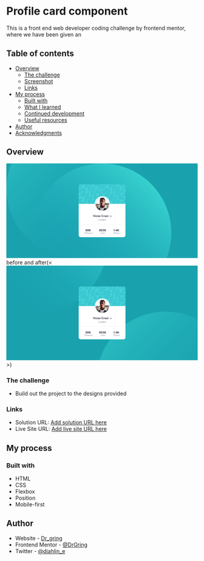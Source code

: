 # Profile card component 

This is a front end web developer coding challenge by frontend mentor, where we have been given an

## Table of contents

- [Overview](#overview)
  - [The challenge](#the-challenge)
  - [Screenshot](#screenshot)
  - [Links](#links)
- [My process](#my-process)
  - [Built with](#built-with)
  - [What I learned](#what-i-learned)
  - [Continued development](#continued-development)
  - [Useful resources](#useful-resources)
- [Author](#author)
- [Acknowledgments](#acknowledgments)

## Overview
![Alt text](<Screenshot 2023-07-28 at 14-54-42 Profil Card.png>)before 
and after(<![Alt text](<Screenshot 2023-07-31 at 10-10-59 Profil Card.png>)>)
### The challenge

- Build out the project to the designs provided

### Links

- Solution URL: [Add solution URL here](https://your-solution-url.com)
- Live Site URL: [Add live site URL here](https://your-live-site-url.com)

## My process

### Built with

- HTML
- CSS 
- Flexbox
- Position
- Mobile-first 

## Author

- Website - [Dr_gring](https://www.your-site.com)
- Frontend Mentor - [@DrGring](https://www.frontendmentor.io/profile/DrGring)
- Twitter - [@djahlin_e](https://www.twitter.com/@djahlin_e)


